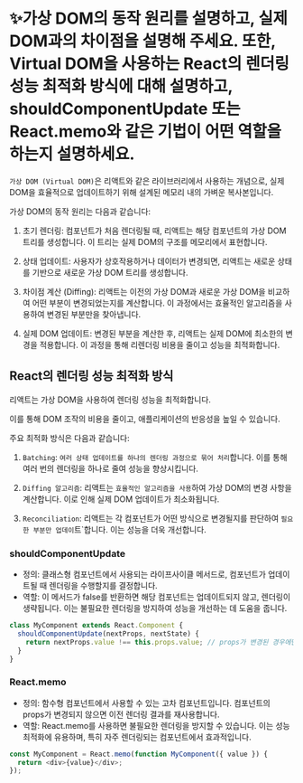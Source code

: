 # ✨가상 DOM의 동작 원리를 설명하고, 실제 DOM과의 차이점을 설명해 주세요. 또한, Virtual DOM을 사용하는 React의 렌더링 성능 최적화 방식에 대해 설명하고, shouldComponentUpdate 또는 React.memo와 같은 기법이 어떤 역할을 하는지 설명하세요.

`가상 DOM (Virtual DOM)`은 리액트와 같은 라이브러리에서 사용하는 개념으로, 실제 DOM을 효율적으로 업데이트하기 위해 설계된 메모리 내의 가벼운 복사본입니다.

가상 DOM의 동작 원리는 다음과 같습니다:

1. 초기 렌더링: 컴포넌트가 처음 렌더링될 때, 리액트는 해당 컴포넌트의 가상 DOM 트리를 생성합니다. 이 트리는 실제 DOM의 구조를 메모리에서 표현합니다.

2. 상태 업데이트: 사용자가 상호작용하거나 데이터가 변경되면, 리액트는 새로운 상태를 기반으로 새로운 가상 DOM 트리를 생성합니다.

3. 차이점 계산 (Diffing): 리액트는 이전의 가상 DOM과 새로운 가상 DOM을 비교하여 어떤 부분이 변경되었는지를 계산합니다. 이 과정에서는 효율적인 알고리즘을 사용하여 변경된 부분만을 찾아냅니다.

4. 실제 DOM 업데이트: 변경된 부분을 계산한 후, 리액트는 실제 DOM에 최소한의 변경을 적용합니다. 이 과정을 통해 리렌더링 비용을 줄이고 성능을 최적화합니다.

## React의 렌더링 성능 최적화 방식

리액트는 가상 DOM을 사용하여 렌더링 성능을 최적화합니다.

이를 통해 DOM 조작의 비용을 줄이고, 애플리케이션의 반응성을 높일 수 있습니다.

주요 최적화 방식은 다음과 같습니다:

1. `Batching`: `여러 상태 업데이트를 하나의 렌더링 과정으로 묶어 처리`합니다. 이를 통해 여러 번의 렌더링을 하나로 줄여 성능을 향상시킵니다.

2. `Diffing 알고리즘`: 리액트는 `효율적인 알고리즘을 사용`하여 가상 DOM의 변경 사항을 계산합니다. 이로 인해 실제 DOM 업데이트가 최소화됩니다.

3. `Reconciliation`: 리액트는 각 컴포넌트가 어떤 방식으로 변경될지를 판단하여 `필요한 부분만 업데이`트`합니다. 이는 성능을 더욱 개선합니다.

### shouldComponentUpdate

- 정의: 클래스형 컴포넌트에서 사용되는 라이프사이클 메서드로, 컴포넌트가 업데이트될 때 렌더링을 수행할지를 결정합니다.
- 역할: 이 메서드가 false를 반환하면 해당 컴포넌트는 업데이트되지 않고, 렌더링이 생략됩니다. 이는 불필요한 렌더링을 방지하여 성능을 개선하는 데 도움을 줍니다.

```javascript
class MyComponent extends React.Component {
  shouldComponentUpdate(nextProps, nextState) {
    return nextProps.value !== this.props.value; // props가 변경된 경우에만 업데이트
  }
}
```

### React.memo

- 정의: 함수형 컴포넌트에서 사용할 수 있는 고차 컴포넌트입니다. 컴포넌트의 props가 변경되지 않으면 이전 렌더링 결과를 재사용합니다.
- 역할: React.memo를 사용하면 불필요한 렌더링을 방지할 수 있습니다. 이는 성능 최적화에 유용하며, 특히 자주 렌더링되는 컴포넌트에서 효과적입니다.

```javascript
const MyComponent = React.memo(function MyComponent({ value }) {
  return <div>{value}</div>;
});
```
